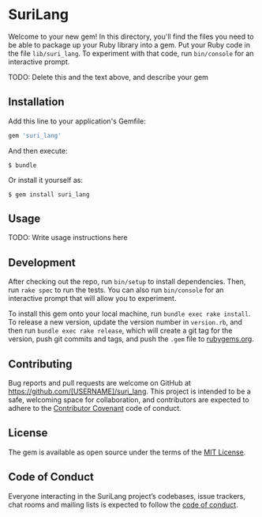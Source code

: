 # SuriLang

Welcome to your new gem! In this directory, you'll find the files you need to be able to package up your Ruby library into a gem. Put your Ruby code in the file `lib/suri_lang`. To experiment with that code, run `bin/console` for an interactive prompt.

TODO: Delete this and the text above, and describe your gem

## Installation

Add this line to your application's Gemfile:

```ruby
gem 'suri_lang'
```

And then execute:

    $ bundle

Or install it yourself as:

    $ gem install suri_lang

## Usage

TODO: Write usage instructions here

## Development

After checking out the repo, run `bin/setup` to install dependencies. Then, run `rake spec` to run the tests. You can also run `bin/console` for an interactive prompt that will allow you to experiment.

To install this gem onto your local machine, run `bundle exec rake install`. To release a new version, update the version number in `version.rb`, and then run `bundle exec rake release`, which will create a git tag for the version, push git commits and tags, and push the `.gem` file to [rubygems.org](https://rubygems.org).

## Contributing

Bug reports and pull requests are welcome on GitHub at https://github.com/[USERNAME]/suri_lang. This project is intended to be a safe, welcoming space for collaboration, and contributors are expected to adhere to the [Contributor Covenant](http://contributor-covenant.org) code of conduct.

## License

The gem is available as open source under the terms of the [MIT License](https://opensource.org/licenses/MIT).

## Code of Conduct

Everyone interacting in the SuriLang project’s codebases, issue trackers, chat rooms and mailing lists is expected to follow the [code of conduct](https://github.com/[USERNAME]/suri_lang/blob/master/CODE_OF_CONDUCT.md).
